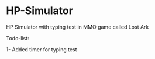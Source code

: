 # HP-Simulator
HP Simulator with typing test in MMO game called Lost Ark

Todo-list:

1- Added timer for typing test
